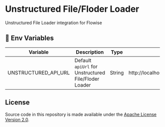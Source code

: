 # Unstructured File/Floder Loader

Unstructured File Loader integration for Flowise

## 🌱 Env Variables

| Variable                     | Description                                                                                     | Type                                             | Default                             |
| ---------------------------- | ----------------------------------------------------------------------------------------------- | ------------------------------------------------ | ----------------------------------- |
| UNSTRUCTURED_API_URL | Default `apiUrl` for Unstructured File/Floder Loader                                            | String                                                                    |  http://localhost:8000/general/v0/general          |

## License

Source code in this repository is made available under the [Apache License Version 2.0](https://github.com/FlowiseAI/Flowise/blob/master/LICENSE.md).